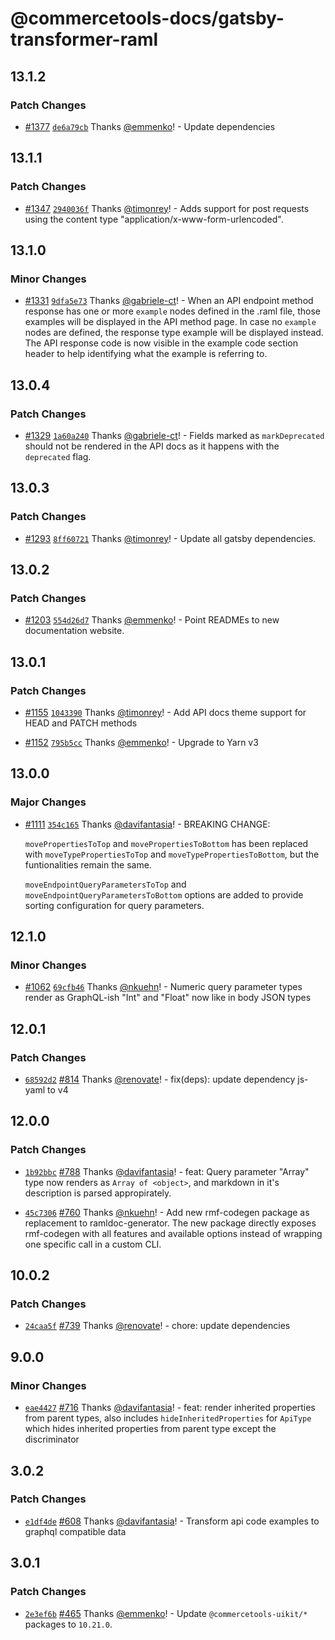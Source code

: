 # @commercetools-docs/gatsby-transformer-raml

## 13.1.2

### Patch Changes

- [#1377](https://github.com/commercetools/commercetools-docs-kit/pull/1377) [`de6a79cb`](https://github.com/commercetools/commercetools-docs-kit/commit/de6a79cb7848165dc0eb70a86173df7360b11aa8) Thanks [@emmenko](https://github.com/emmenko)! - Update dependencies

## 13.1.1

### Patch Changes

- [#1347](https://github.com/commercetools/commercetools-docs-kit/pull/1347) [`2940036f`](https://github.com/commercetools/commercetools-docs-kit/commit/2940036f7d3a29565d343b253d1f8eb11da6ed04) Thanks [@timonrey](https://github.com/timonrey)! - Adds support for post requests using the content type "application/x-www-form-urlencoded".

## 13.1.0

### Minor Changes

- [#1331](https://github.com/commercetools/commercetools-docs-kit/pull/1331) [`9dfa5e73`](https://github.com/commercetools/commercetools-docs-kit/commit/9dfa5e7341eddafe876e33b390c4b22de64b41f3) Thanks [@gabriele-ct](https://github.com/gabriele-ct)! - When an API endpoint method response has one or more `example` nodes defined in the .raml file, those examples will be displayed in the API method page. In case no `example` nodes are defined, the response type example will be displayed instead.
  The API response code is now visible in the example code section header to help identifying what the example is referring to.

## 13.0.4

### Patch Changes

- [#1329](https://github.com/commercetools/commercetools-docs-kit/pull/1329) [`1a60a240`](https://github.com/commercetools/commercetools-docs-kit/commit/1a60a240d3b004827485ed75e485f90aafaaea1c) Thanks [@gabriele-ct](https://github.com/gabriele-ct)! - Fields marked as `markDeprecated` should not be rendered in the API docs as it happens with the `deprecated` flag.

## 13.0.3

### Patch Changes

- [#1293](https://github.com/commercetools/commercetools-docs-kit/pull/1293) [`8ff60721`](https://github.com/commercetools/commercetools-docs-kit/commit/8ff60721e180b806b6ccbd80ea302dd37a01992b) Thanks [@timonrey](https://github.com/timonrey)! - Update all gatsby dependencies.

## 13.0.2

### Patch Changes

- [#1203](https://github.com/commercetools/commercetools-docs-kit/pull/1203) [`554d26d7`](https://github.com/commercetools/commercetools-docs-kit/commit/554d26d7784d520e6377fc1cd7137dfc729a2a66) Thanks [@emmenko](https://github.com/emmenko)! - Point READMEs to new documentation website.

## 13.0.1

### Patch Changes

- [#1155](https://github.com/commercetools/commercetools-docs-kit/pull/1155) [`1043390`](https://github.com/commercetools/commercetools-docs-kit/commit/1043390d8c220aa30dd6964294e374963e338d64) Thanks [@timonrey](https://github.com/timonrey)! - Add API docs theme support for HEAD and PATCH methods

* [#1152](https://github.com/commercetools/commercetools-docs-kit/pull/1152) [`795b5cc`](https://github.com/commercetools/commercetools-docs-kit/commit/795b5ccd3141220031c4aa3dca2f42b7b2e9d572) Thanks [@emmenko](https://github.com/emmenko)! - Upgrade to Yarn v3

## 13.0.0

### Major Changes

- [#1111](https://github.com/commercetools/commercetools-docs-kit/pull/1111) [`354c165`](https://github.com/commercetools/commercetools-docs-kit/commit/354c165fd29d9c8238bdd06cc63f8560ca269f4f) Thanks [@davifantasia](https://github.com/davifantasia)! - BREAKING CHANGE:

  `movePropertiesToTop` and `movePropertiesToBottom` has been replaced with `moveTypePropertiesToTop` and `moveTypePropertiesToBottom`, but the funtionalities remain the same.

  `moveEndpointQueryParametersToTop` and `moveEndpointQueryParametersToBottom` options are added to provide sorting configuration for query parameters.

## 12.1.0

### Minor Changes

- [#1062](https://github.com/commercetools/commercetools-docs-kit/pull/1062) [`69cfb46`](https://github.com/commercetools/commercetools-docs-kit/commit/69cfb46a7dbdf0e6aa8664b475822de722e50f37) Thanks [@nkuehn](https://github.com/nkuehn)! - Numeric query parameter types render as GraphQL-ish "Int" and "Float" now like in body JSON types

## 12.0.1

### Patch Changes

- [`68592d2`](https://github.com/commercetools/commercetools-docs-kit/commit/68592d2eaf5cfc71ab5b0e6dd6a0d13455b2a428) [#814](https://github.com/commercetools/commercetools-docs-kit/pull/814) Thanks [@renovate](https://github.com/apps/renovate)! - fix(deps): update dependency js-yaml to v4

## 12.0.0

### Patch Changes

- [`1b92bbc`](https://github.com/commercetools/commercetools-docs-kit/commit/1b92bbc0941fe4631d74a34561b1e722dd4013ec) [#788](https://github.com/commercetools/commercetools-docs-kit/pull/788) Thanks [@davifantasia](https://github.com/davifantasia)! - feat: Query parameter "Array" type now renders as `Array of <object>`, and markdown in it's description is parsed appropirately.

* [`45c7306`](https://github.com/commercetools/commercetools-docs-kit/commit/45c73068573b1717c6f3ae810a6927657943c9a0) [#760](https://github.com/commercetools/commercetools-docs-kit/pull/760) Thanks [@nkuehn](https://github.com/nkuehn)! - Add new rmf-codegen package as replacement to ramldoc-generator. The new package directly exposes rmf-codegen with all features and available options instead of wrapping one specific call in a custom CLI.

## 10.0.2

### Patch Changes

- [`24caa5f`](https://github.com/commercetools/commercetools-docs-kit/commit/24caa5ff2121cfe3a980ef5af74675155965ff2e) [#739](https://github.com/commercetools/commercetools-docs-kit/pull/739) Thanks [@renovate](https://github.com/apps/renovate)! - chore: update dependencies

## 9.0.0

### Minor Changes

- [`eae4427`](https://github.com/commercetools/commercetools-docs-kit/commit/eae44272fe9e7f7a9caaa7cf299856b831d6a9e5) [#716](https://github.com/commercetools/commercetools-docs-kit/pull/716) Thanks [@davifantasia](https://github.com/davifantasia)! - feat: render inherited properties from parent types, also includes `hideInheritedProperties` for `ApiType` which hides inherited properties from parent type except the discriminator

## 3.0.2

### Patch Changes

- [`e1df4de`](https://github.com/commercetools/commercetools-docs-kit/commit/e1df4de7e0c0d970f52bc56f463a48e8b260ecba) [#608](https://github.com/commercetools/commercetools-docs-kit/pull/608) Thanks [@davifantasia](https://github.com/davifantasia)! - Transform api code examples to graphql compatible data

## 3.0.1

### Patch Changes

- [`2e3ef6b`](https://github.com/commercetools/commercetools-docs-kit/commit/2e3ef6b0e7bc587de3308c94381a38b0c70b86ca) [#465](https://github.com/commercetools/commercetools-docs-kit/pull/465) Thanks [@emmenko](https://github.com/emmenko)! - Update `@commercetools-uikit/*` packages to `10.21.0`.
